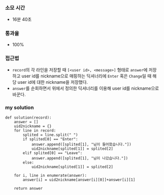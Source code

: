 ### 소모 시간
- 16분 40초

### 통과율
- 100%

### 접근법
- `record`의 각 라인을 저장할 때 `[<user id>, <message>]` 형태로 `answer`에 저장하고 user id를 nickname으로 매핑하는 딕셔너리에 `Enter` 혹은 `Change`일 때 해당 user id에 대한 nickname을 저장했다.
- `answer`를 순회하면서 위에서 정의한 딕셔너리를 이용해 user id를 nickname으로 바꾼다.

### my solution
```
def solution(record):
    answer = []
    uid2nickname = {}
    for line in record:
        splited = line.split(" ")
        if splited[0] == "Enter":
            answer.append([splited[1], "님이 들어왔습니다."])
            uid2nickname[splited[1]] = splited[2]
        elif splited[0] == "Leave":
            answer.append([splited[1], "님이 나갔습니다."])
        else:
            uid2nickname[splited[1]] = splited[2]
    
    for i, line in enumerate(answer):
        answer[i] = uid2nickname[answer[i][0]]+answer[i][1]
    
    return answer
```
